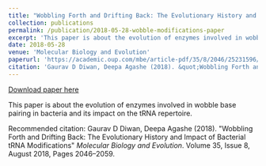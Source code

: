 ```yaml
---
title: "Wobbling Forth and Drifting Back: The Evolutionary History and Impact of Bacterial tRNA Modifications"
collection: publications
permalink: /publication/2018-05-28-wobble-modifications-paper
excerpt: 'This paper is about the evolution of enzymes involved in wobble base pairing in bacteria and its impact on the tRNA repertoire.'
date: 2018-05-28
venue: 'Molecular Biology and Evolution'
paperurl: 'https://academic.oup.com/mbe/article-pdf/35/8/2046/25231596/msy110.pdf'
citation: 'Gaurav D Diwan, Deepa Agashe (2018). &quot;Wobbling Forth and Drifting Back: The Evolutionary History and Impact of Bacterial tRNA Modifications&quot; <i>Molecular Biology and Evolution</i>. Volume 35, Issue 8, August 2018, Pages 2046–2059.'
---
```


<a href='https://academic.oup.com/mbe/article-pdf/35/8/2046/25231596/msy110.pdf'>Download paper here</a>

This paper is about the evolution of enzymes involved in wobble base pairing in bacteria and its impact on the tRNA repertoire.

Recommended citation: Gaurav D Diwan, Deepa Agashe (2018). "Wobbling Forth and Drifting Back: The Evolutionary History and Impact of Bacterial tRNA Modifications" <i>Molecular Biology and Evolution</i>. Volume 35, Issue 8, August 2018, Pages 2046–2059.